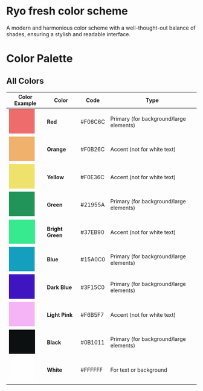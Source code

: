 # Ryo fresh color scheme
A modern and harmonious color scheme with a well-thought-out balance of shades, ensuring a stylish and readable interface.

# Color Palette

## All Colors 

| Color Example      | Color        | Code      | Type                    |
|--------------------|--------------|-----------|-------------------------|
| ![F06C6C](./colors/F06C6C.png) | **Red**        | #F06C6C   | Primary (for background/large elements) |
| ![F0B26C](./colors/F0B26C.png) | **Orange**     | #F0B26C   | Accent (not for white text) |
| ![F0E36C](./colors/F0E36C.png) | **Yellow**     | #F0E36C   | Accent (not for white text) |
| ![21955A](./colors/21955A.png) | **Green**      | #21955A   | Primary (for background/large elements) |
| ![37EB90](./colors/37EB90.png) | **Bright Green** | #37EB90   | Accent (not for white text) |
| ![15A0C0](./colors/15A0C0.png) | **Blue**       | #15A0C0   | Primary (for background/large elements) |
| ![3F15C0](./colors/3F15C0.png) | **Dark Blue**  | #3F15C0   | Primary (for background/large elements) |
| ![F6B5F7](./colors/F6B5F7.png) | **Light Pink** | #F6B5F7   | Accent (not for white text) |
| ![0B1011](./colors/0B1011.png) | **Black**      | #0B1011   | Primary (for background/large elements) |
| ![FFFFFF](./colors/FFFFFF.png) | **White**      | #FFFFFF   | For text or background |
